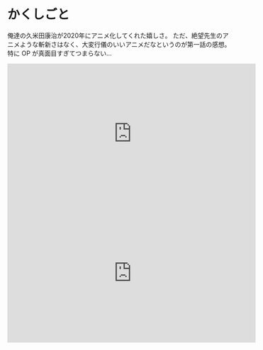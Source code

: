 # かくしごと

俺達の久米田康治が2020年にアニメ化してくれた嬉しさ。
ただ、絶望先生のアニメような斬新さはなく、大変行儀のいいアニメだなというのが第一話の感想。
特に OP が真面目すぎてつまらない…

<iframe width="560" height="315" src="https://www.youtube.com/embed/f8p9_r2w98g" frameborder="0" allow="accelerometer; autoplay; encrypted-media; gyroscope; picture-in-picture" allowfullscreen></iframe>

<iframe width="560" height="315" src="https://www.youtube.com/embed/tOv4k7wmzoE" frameborder="0" allow="accelerometer; autoplay; encrypted-media; gyroscope; picture-in-picture" allowfullscreen></iframe>


